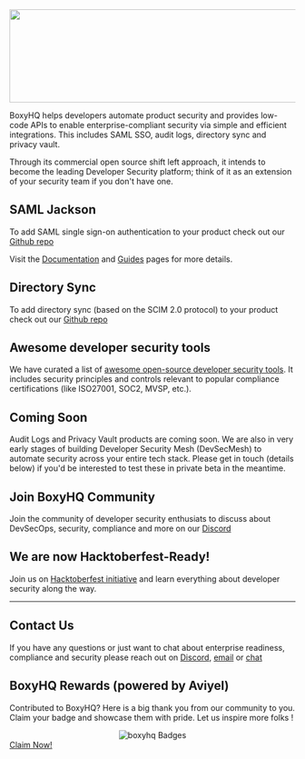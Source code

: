 <img src="https://boxyhq.com/img/logo-large.png"  width="603" height="164">

BoxyHQ helps developers automate product security and provides low-code APIs to enable enterprise-compliant security via simple and efficient integrations. This includes SAML SSO, audit logs, directory sync and privacy vault.

Through its commercial open source shift left approach, it intends to become the leading Developer Security platform; think of it as an extension of your security team if you don't have one.

## SAML Jackson
To add SAML single sign-on authentication to your product check out our [Github repo](https://github.com/boxyhq/jackson)

Visit the [Documentation](https://boxyhq.com/docs/jackson/overview) and [Guides](https://boxyhq.com/guides/jackson) pages for more details.

## Directory Sync
To add directory sync (based on the SCIM 2.0 protocol) to your product check out our [Github repo](https://github.com/boxyhq/jackson#directory-sync)

## Awesome developer security tools
We have curated a list of [awesome open-source developer security tools](https://github.com/boxyhq/awesome-oss-devsec). It includes security principles and controls relevant to popular compliance certifications (like ISO27001, SOC2, MVSP, etc.).

## Coming Soon
Audit Logs and Privacy Vault products are coming soon. We are also in very early stages of building Developer Security Mesh (DevSecMesh) to automate security across your entire tech stack. Please get in touch (details below) if you'd be interested to test these in private beta in the meantime.

## Join BoxyHQ Community 
Join the community of developer security enthusiats to discuss about DevSecOps, security, compliance and more on our [Discord](https://discord.gg/uyb7pYt4Pa)

## We are now Hacktoberfest-Ready!
Join us on [Hacktoberfest initiative](https://github.com/boxyhq/hacktoberfest-22) and learn everything about developer security along the way.

_______

## Contact Us
If you have any questions or just want to chat about enterprise readiness, compliance and security please reach out on [Discord](https://discord.gg/uyb7pYt4Pa), [email](mailto:hello@boxyhq.com) or [chat](https://boxyhq.com/#hs-chat-open)


## BoxyHQ Rewards (powered by Aviyel)

Contributed to BoxyHQ? Here is a big thank you from our community to you. Claim your badge and showcase them with pride. Let us inspire more folks !

<div align='center'>
  <img src="https://aviyel.com/assets/uploads/rewards/share/project/11/512/share.png?" alt="boxyhq Badges" />
</div>
<div>
  <a href="https://aviyel.com/projects/11/boxyhq">Claim Now!</a>
</div>
